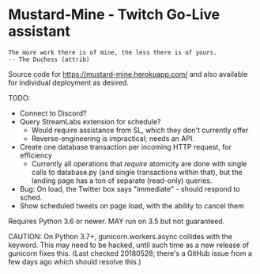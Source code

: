 Mustard-Mine - Twitch Go-Live assistant
=======================================

    The more work there is of mine, the less there is of yours.
    -- The Duchess (attrib)

Source code for https://mustard-mine.herokuapp.com/ and also available for
individual deployment as desired.

TODO:

* Connect to Discord?
* Query StreamLabs extension for schedule?
  - Would require assistance from SL, which they don't currently offer
  - Reverse-engineering is impractical; needs an API.
* Create one database transaction per incoming HTTP request, for efficiency
  - Currently all operations that *require* atomicity are done with single
    calls to database.py (and single transactions within that), but the
    landing page has a ton of separate (read-only) queries.
* Bug: On load, the Twitter box says "immediate" - should respond to sched.
* Show scheduled tweets on page load, with the ability to cancel them

Requires Python 3.6 or newer. MAY run on 3.5 but not guaranteed.

CAUTION: On Python 3.7+, gunicorn.workers.async collides with the keyword.
This may need to be hacked, until such time as a new release of gunicorn
fixes this. (Last checked 20180528; there's a GitHub issue from a few days
ago which should resolve this.)
